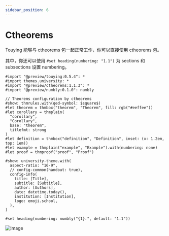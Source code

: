 ```yaml
---
sidebar_position: 6
---
```


# Ctheorems

Touying 能够与 ctheorems 包一起正常工作，你可以直接使用 ctheorems 包。

其中，你还可以使用 `#set heading(numbering: "1.1")` 为 sections 和 subsections 设置 numbering。

```typst
#import "@preview/touying:0.5.4": *
#import themes.university: *
#import "@preview/ctheorems:1.1.3": *
#import "@preview/numbly:0.1.0": numbly

// Theorems configuration by ctheorems
#show: thmrules.with(qed-symbol: $square$)
#let theorem = thmbox("theorem", "Theorem", fill: rgb("#eeffee"))
#let corollary = thmplain(
  "corollary",
  "Corollary",
  base: "theorem",
  titlefmt: strong
)
#let definition = thmbox("definition", "Definition", inset: (x: 1.2em, top: 1em))
#let example = thmplain("example", "Example").with(numbering: none)
#let proof = thmproof("proof", "Proof")

#show: university-theme.with(
  aspect-ratio: "16-9",
  // config-common(handout: true),
  config-info(
    title: [Title],
    subtitle: [Subtitle],
    author: [Authors],
    date: datetime.today(),
    institution: [Institution],
    logo: emoji.school,
  ),
)

#set heading(numbering: numbly("{1}.", default: "1.1"))
```

![image](https://github.com/touying-typ/touying/assets/34951714/b506da7e-b7d6-4493-b35a-2307cfd38ddc)